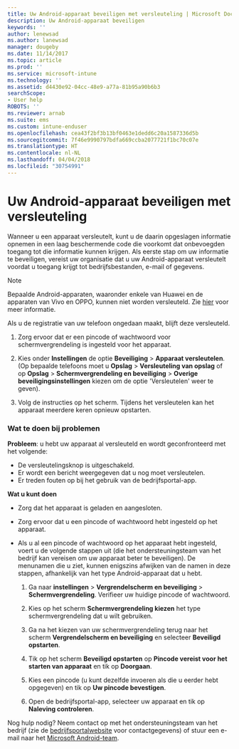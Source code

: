 ```yaml
---
title: Uw Android-apparaat beveiligen met versleuteling | Microsoft Docs
description: Uw Android-apparaat beveiligen
keywords: ''
author: lenewsad
ms.author: lanewsad
manager: dougeby
ms.date: 11/14/2017
ms.topic: article
ms.prod: ''
ms.service: microsoft-intune
ms.technology: ''
ms.assetid: d4430e92-04cc-48e9-a77a-81b95a90b6b3
searchScope:
- User help
ROBOTS: ''
ms.reviewer: arnab
ms.suite: ems
ms.custom: intune-enduser
ms.openlocfilehash: cea43f2bf3b13bf0463e1dedd6c20a1587336d5b
ms.sourcegitcommit: 7f46e9990797bdfa669ccba2077721f1bc70c07e
ms.translationtype: HT
ms.contentlocale: nl-NL
ms.lasthandoff: 04/04/2018
ms.locfileid: "30754991"
---
```

# <a name="how-to-protect-your-android-device-using-encryption"></a>Uw Android-apparaat beveiligen met versleuteling

Wanneer u een apparaat versleutelt, kunt u de daarin opgeslagen informatie opnemen in een laag beschermende code die voorkomt dat onbevoegden toegang tot die informatie kunnen krijgen. Als eerste stap om uw informatie te beveiligen, vereist uw organisatie dat u uw Android-apparaat versleutelt voordat u toegang krijgt tot bedrijfsbestanden, e-mail of gegevens.

> [!Note]
> Bepaalde Android-apparaten, waaronder enkele van Huawei en de apparaten van Vivo en OPPO, kunnen niet worden versleuteld. Zie [hier](your-device-appears-encrypted-but-cp-says-otherwise-android.md) voor meer informatie.

Als u de registratie van uw telefoon ongedaan maakt, blijft deze versleuteld.

1.  Zorg ervoor dat er een pincode of wachtwoord voor schermvergrendeling is ingesteld voor het apparaat.

2.  Kies onder **Instellingen** de optie **Beveiliging**  >  **Apparaat versleutelen**.
    (Op bepaalde telefoons moet u **Opslag** > **Versleuteling van opslag** of op **Opslag** > **Schermvergrendeling en beveiliging** > **Overige beveiligingsinstellingen** kiezen om de optie 'Versleutelen' weer te geven).

3.  Volg de instructies op het scherm. Tijdens het versleutelen kan het apparaat meerdere keren opnieuw opstarten.

### <a name="what-to-do-if-you-have-issues"></a>Wat te doen bij problemen
**Probleem**: u hebt uw apparaat al versleuteld en wordt geconfronteerd met het volgende:

- De versleutelingsknop is uitgeschakeld.
- Er wordt een bericht weergegeven dat u nog moet versleutelen.
- Er treden fouten op bij het gebruik van de bedrijfsportal-app.

**Wat u kunt doen**

- Zorg dat het apparaat is geladen en aangesloten.
- Zorg ervoor dat u een pincode of wachtwoord hebt ingesteld op het apparaat.
- Als u al een pincode of wachtwoord op het apparaat hebt ingesteld, voert u de volgende stappen uit (die het ondersteuningsteam van het bedrijf kan vereisen om uw apparaat beter te beveiligen). De menunamen die u ziet, kunnen enigszins afwijken van de namen in deze stappen, afhankelijk van het type Android-apparaat dat u hebt.

    1. Ga naar **instellingen** > **Vergrendelscherm en beveiliging** > **Schermvergrendeling**. Verifieer uw huidige pincode of wachtwoord.

    2. Kies op het scherm **Schermvergrendeling kiezen** het type schermvergrendeling dat u wilt gebruiken. 

    3. Ga na het kiezen van uw schermvergrendeling terug naar het scherm **Vergrendelscherm en beveiliging** en selecteer **Beveiligd opstarten**. 
    
    4. Tik op het scherm **Beveiligd opstarten** op **Pincode vereist voor het starten van apparaat** en tik op **Doorgaan**.

    5. Kies een pincode (u kunt dezelfde invoeren als die u eerder hebt opgegeven) en tik op **Uw pincode bevestigen**.

    6. Open de bedrijfsportal-app, selecteer uw apparaat en tik op **Naleving controleren**.

Nog hulp nodig? Neem contact op met het ondersteuningsteam van het bedrijf (zie de [bedrijfsportalwebsite](https://portal.manage.microsoft.com#HelpDeskDialog) voor contactgegevens) of stuur een e-mail naar het <a href="mailto:wintunedroidfbk@microsoft.com?subject=I'm having trouble with encryption on my Android device&body=Describe the issue you're experiencing here.">Microsoft Android-team</a>.
